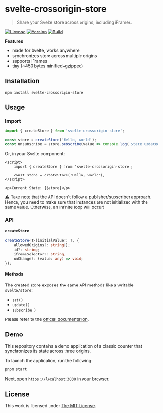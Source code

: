 # svelte-crossorigin-store

> Share your Svelte store across origins, including iFrames.

[![License](https://img.shields.io/github/license/idleberg/svelte-crossorigin-store?color=blue&style=for-the-badge)](https://github.com/idleberg/svelte-crossorigin-store/blob/main/LICENSE)
[![Version](https://img.shields.io/npm/v/svelte-crossorigin-store?style=for-the-badge)](https://www.npmjs.org/package/svelte-crossorigin-store)
[![Build](https://img.shields.io/github/actions/workflow/status/idleberg/svelte-crossorigin-store/test.yml?style=for-the-badge)](https://github.com/idleberg/svelte-crossorigin-store/actions)

**Features**

- made for Svelte, works anywhere
- synchronizes store across multiple origins
- supports iFrames
- tiny (~450 bytes minified+gzipped)

## Installation

`npm install svelte-crossorigin-store`

## Usage

### Import

```ts
import { createStore } from 'svelte-crossorigin-store';

const store = createStore('Hello, world');
const unsubscribe = store.subscribe(value => console.log('State updated:', value));
```

Or, in your Svelte component:

```svelte
<script>
	import { createStore } from 'svelte-crossorigin-store';

	const store = createStore('Hello, world');
</script>

<p>Current State: {$store}</p>
```

:warning: Take note that the API doesn't follow a publisher/subscriber approach. Hence, you need to make sure that instances are not initialized with the same value. Otherwise, an infinite loop will occur!

### API

#### `createStore`

```ts
createStore<T>(initialValue?: T, {
	allowedOrigins?: string[];
	id?: string;
	iframeSelector?: string;
	onChange?: (value: any) => void;
});
```

#### Methods

The created store exposes the same API methods like a writable `svelte/store`:

- `set()`
- `update()`
- `subscribe()`

Please refer to the [official documentation](https://svelte.dev/docs/svelte-store#writable).

## Demo

This repository contains a demo application of a classic counter that synchronizes its state across three origins.

To launch the application, run the following:

```sh
pnpm start
```

Next, open `https://localhost:3030` in your browser.

## License

This work is licensed under [The MIT License](LICENSE).
